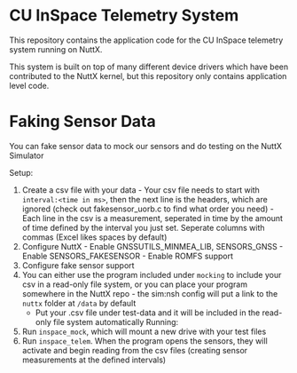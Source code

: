 # CU InSpace Telemetry System

This repository contains the application code for the CU InSpace telemetry system running on NuttX.

This system is built on top of many different device drivers which have been contributed to the NuttX kernel, but this
repository only contains application level code.

# Faking Sensor Data

You can fake sensor data to mock our sensors and do testing on the NuttX Simulator

Setup:
  1. Create a csv file with your data
    - Your csv file needs to start with `interval:<time in ms>`, then the next line is
      the headers, which are ignored (check out fakesensor_uorb.c to find what order you need)
    - Each line in the csv is a measurement, seperated in time by the amount of time defined
      by the interval you just set. Seperate columns with commas (Excel likes spaces by default)
  2. Configure NuttX
    - Enable GNSSUTILS_MINMEA_LIB, SENSORS_GNSS
    - Enable SENSORS_FAKESENSOR
    - Enable ROMFS support
  3. Configure fake sensor support
  4. You can either use the program included under `mocking` to include your csv in a read-only
     file system, or you can place your program somewhere in the NuttX repo - the sim:nsh config
     will put a link to the `nuttx` folder at `/data` by default
      - Put your .csv file under test-data and it will be included in the read-only file system
        automatically
Running:
  1. Run `inspace_mock`, which will mount a new drive with your test files
  2. Run `inspace_telem`. When the program opens the sensors, they will activate and
     begin reading from the csv files (creating sensor measurements at the defined intervals)
